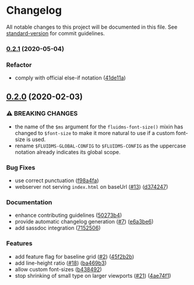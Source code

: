 # Changelog

All notable changes to this project will be documented in this file. See [standard-version](https://github.com/conventional-changelog/standard-version) for commit guidelines.

### [0.2.1](https://github.com/csshugs/FluidMS/compare/0.1.1...0.2.1) (2020-05-04)


### Refactor

* comply with official else-if notation ([41de11a](https://github.com/csshugs/FluidMS/commit/41de11a1e39433e71e175759d9eb0727777883a9))

## [0.2.0](https://github.com/csshugs/FluidMS/compare/0.1.1...0.2.0) (2020-02-03)


### ⚠ BREAKING CHANGES

* the name of the `$ms` argument for the
`fluidms-font-size()` mixin has changed to `$font-size` to make
it more natural to use if a custom font-size is used.
* rename `$FLUIDMS-GLOBAL-CONFIG` to `$FLUIDMS-CONFIG`
as the uppercase notation already indicates its global scope.


### Bug Fixes

* use correct punctuation ([f98a4fa](https://github.com/csshugs/FluidMS/commit/f98a4fa))
* webserver not serving `index.html` on baseUrl ([#13](https://github.com/csshugs/FluidMS/issues/13)) ([d374247](https://github.com/csshugs/FluidMS/commit/d374247))


### Documentation

* enhance contributing guidelines ([50273b4](https://github.com/csshugs/FluidMS/commit/50273b4))
* provide automatic changelog generation ([#7](https://github.com/csshugs/FluidMS/issues/7)) ([e6a3be6](https://github.com/csshugs/FluidMS/commit/e6a3be6))
* add sassdoc integration ([7152506](https://github.com/csshugs/FluidMS/commit/7152506))


### Features

* add feature flag for baseline grid ([#2](https://github.com/csshugs/FluidMS/issues/2)) ([45f2b2b](https://github.com/csshugs/FluidMS/commit/45f2b2b))
* add line-height ratio ([#18](https://github.com/csshugs/FluidMS/issues/18)) ([ba469b3](https://github.com/csshugs/FluidMS/commit/ba469b3))
* allow custom font-sizes ([b438492](https://github.com/csshugs/FluidMS/commit/b438492))
* stop shrinking of small type on larger viewports ([#21](https://github.com/csshugs/FluidMS/issues/21)) ([4ae74f1](https://github.com/csshugs/FluidMS/commit/4ae74f1))
